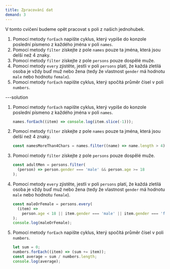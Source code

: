 ```yaml
---
title: Zpracování dat
demand: 3
---
```


V tomto cvičení budeme opět pracovat s poli z našich jednohubek.

1. Pomocí metody `forEach` napište cyklus, který vypíše do konzole poslední
   písmeno z každého jména v poli `names`.
1. Pomocí metody `filter` získejte z pole `names` pouze ta jména, která jsou
   delší než 4 znaky.
1. Pomocí metody `filter` získejte z pole `persons` pouze dospělé muže.
1. Pomocí metody `every` zjistěte, jestli v poli `persons` platí, že každá
   zletilá osoba je vždy buď muž nebo žena (tedy že vlastnost `gender` má
   hodnotu `male` nebo hodnotu `female`).
1. Pomocí metody `forEach` napište cyklus, který spočítá průměr čísel v poli
   `numbers`.

---solution

1. Pomocí metody `forEach` napište cyklus, který vypíše do konzole poslední
   písmeno z každého jména v poli `names`.

   ```js
   names.forEach((item) => console.log(item.slice(-1)));
   ```

1. Pomocí metody `filter` získejte z pole `names` pouze ta jména, která jsou
   delší než 4 znaky.

   ```js
   const namesMoreThan4Chars = names.filter((name) => name.length > 4);
   ```

1. Pomocí metody `filter` získejte z pole `persons` pouze dospělé muže.

   ```js
   const adultMen = persons.filter(
     (person) => person.gender === 'male' && person.age >= 18
   );
   ```

1. Pomocí metody `every` zjistěte, jestli v poli `persons` platí, že každá
   zletilá osoba je vždy buď muž nebo žena (tedy že vlastnost `gender` má
   hodnotu `male` nebo hodnotu `female`).

   ```js
   const maleOrFemale = persons.every(
     (item) =>
       person.age < 18 || item.gender === 'male' || item.gender === 'female'
   );
   console.log(maleOrFemale);
   ```

1. Pomocí metody `forEach` napište cyklus, který spočítá průměr čísel v poli
   `numbers`.
   ```js
   let sum = 0;
   numbers.forEach((item) => (sum += item));
   const average = sum / numbers.length;
   console.log(average);
   ```
